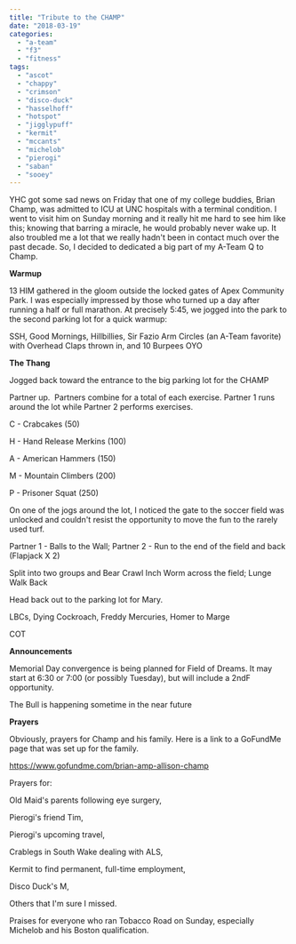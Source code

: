 ```yaml
---
title: "Tribute to the CHAMP"
date: "2018-03-19"
categories: 
  - "a-team"
  - "f3"
  - "fitness"
tags: 
  - "ascot"
  - "chappy"
  - "crimson"
  - "disco-duck"
  - "hasselhoff"
  - "hotspot"
  - "jigglypuff"
  - "kermit"
  - "mccants"
  - "michelob"
  - "pierogi"
  - "saban"
  - "sooey"
---
```


YHC got some sad news on Friday that one of my college buddies, Brian Champ, was admitted to ICU at UNC hospitals with a terminal condition. I went to visit him on Sunday morning and it really hit me hard to see him like this; knowing that barring a miracle, he would probably never wake up. It also troubled me a lot that we really hadn't been in contact much over the past decade. So, I decided to dedicated a big part of my A-Team Q to Champ.

**Warmup**

13 HIM gathered in the gloom outside the locked gates of Apex Community Park. I was especially impressed by those who turned up a day after running a half or full marathon. At precisely 5:45, we jogged into the park to the second parking lot for a quick warmup:

SSH, Good Mornings, Hillbillies, Sir Fazio Arm Circles (an A-Team favorite) with Overhead Claps thrown in, and 10 Burpees OYO

**The Thang**

Jogged back toward the entrance to the big parking lot for the CHAMP

Partner up.  Partners combine for a total of each exercise. Partner 1 runs around the lot while Partner 2 performs exercises.

C - Crabcakes (50)

H - Hand Release Merkins (100)

A - American Hammers (150)

M - Mountain Climbers (200)

P - Prisoner Squat (250)

On one of the jogs around the lot, I noticed the gate to the soccer field was unlocked and couldn't resist the opportunity to move the fun to the rarely used turf.

Partner 1 - Balls to the Wall; Partner 2 - Run to the end of the field and back (Flapjack X 2)

Split into two groups and Bear Crawl Inch Worm across the field; Lunge Walk Back

Head back out to the parking lot for Mary.

LBCs, Dying Cockroach, Freddy Mercuries, Homer to Marge

COT

**Announcements**

Memorial Day convergence is being planned for Field of Dreams. It may start at 6:30 or 7:00 (or possibly Tuesday), but will include a 2ndF opportunity.

The Bull is happening sometime in the near future

**Prayers**

Obviously, prayers for Champ and his family. Here is a link to a GoFundMe page that was set up for the family.

https://www.gofundme.com/brian-amp-allison-champ

Prayers for:

Old Maid's parents following eye surgery,

Pierogi's friend Tim,

Pierogi's upcoming travel,

Crablegs in South Wake dealing with ALS,

Kermit to find permanent, full-time employment,

Disco Duck's M,

Others that I'm sure I missed.

Praises for everyone who ran Tobacco Road on Sunday, especially Michelob and his Boston qualification.
